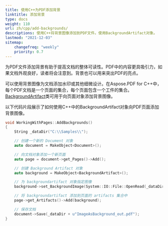 ```yaml
---
title: 使用C++为PDF添加背景
linktitle: 添加背景
type: docs
weight: 110
url: zh/cpp/add-backgrounds/
descriptions: 使用C++将背景图像添加到PDF文件。使用BackgroundArtifact对象。
lastmod: "2021-12-03"
sitemap:
    changefreq: "weekly"
    priority: 0.7
---
```


为PDF文件添加背景有助于提高文档的整体可读性。PDF中的内容更具吸引力，如果文档外观良好，读者将会注意到。背景也可以用来突出PDF的亮点。

可以使用背景图像为文档添加水印或其他细微设计。在Aspose.PDF for C++中，每个PDF文档是一个页面的集合，每个页面包含一个工件的集合。[BackgroundArtifact](https://reference.aspose.com/pdf/cpp/class/aspose.pdf.background_artifact)类可用于向页面对象添加背景图像。

以下代码片段展示了如何使用C++中的BackgroundArtifact对象向PDF页面添加背景图像。

```cpp
void WorkingWithPages::AddBackgrounds()
{
    String _dataDir("C:\\Samples\\");

    // 创建一个新的 Document 对象
    auto document = MakeObject<Document>();

    // 向文档对象添加一个新页面
    auto page = document->get_Pages()->Add();

    // 创建 Background Artifact 对象
    auto background = MakeObject<BackgroundArtifact>();

    // 为 backgroundartifact 对象指定图像
    background->set_BackgroundImage(System::IO::File::OpenRead(_dataDir + u"background.png"));

    // 将 backgroundartifact 添加到页面的 artifacts 集合中
    page->get_Artifacts()->Add(background);

    // 保存文档
    document->Save(_dataDir + u"ImageAsBackground_out.pdf");
}
```